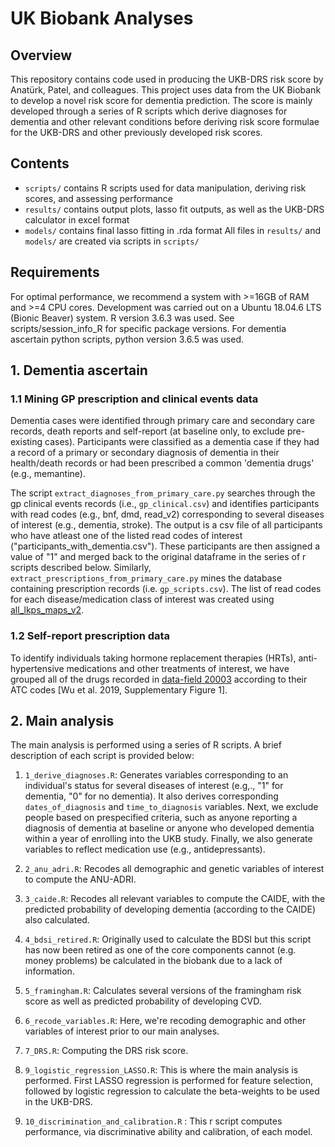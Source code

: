# UK Biobank Analyses
## Overview
This repository contains code used in producing the UKB-DRS risk score by Anatürk, Patel, and colleagues. This project uses data from the UK Biobank to develop a novel risk score for dementia prediction.  The score is mainly developed through a series of R scripts which derive diagnoses for dementia and other relevant conditions before deriving risk score formulae for the UKB-DRS and other previously developed risk scores.

## Contents
- ```scripts/``` contains R scripts used for data manipulation, deriving risk scores, and assessing performance
- ```results/``` contains output plots, lasso fit outputs, as well as the UKB-DRS calculator in excel format
- ```models/``` contains final lasso fitting in .rda format
All files in ```results/``` and ```models/``` are created via scripts in ```scripts/```

## Requirements
For optimal performance, we recommend a system with >=16GB of RAM and >=4 CPU cores. Development was carried out on a Ubuntu 18.04.6 LTS (Bionic Beaver) system. R version 3.6.3 was used. See scripts/session_info_R for specific package versions. For dementia ascertain python scripts, python version 3.6.5 was used.

## 1. Dementia ascertain
### 1.1 Mining GP prescription and clinical events data 
Dementia cases were identified through primary care and secondary care records, death reports and self-report (at baseline only, to exclude pre-existing cases). Participants were classified as a dementia case if they had a record of a primary or secondary diagnosis of dementia in their health/death records or had been prescribed a common 'dementia drugs' (e.g., memantine).

The script ```extract_diagnoses_from_primary_care.py``` searches through the gp clinical events records (i.e., ```gp_clinical.csv```) and identifies participants with read codes (e.g., bnf, dmd, read_v2) corresponding to several diseases of interest (e.g., dementia, stroke). The output is a csv file of all participants who have atleast one of the listed read codes of interest ("participants_with_dementia.csv"). These participants are then assigned a value of "1" and merged back to the original dataframe in the series of r scripts described below.
Similarly, ```extract_prescriptions_from_primary_care.py``` mines the database containing prescription records (i.e. ```gp_scripts.csv```). The list of read codes for each disease/medication class of interest was created using [all_lkps_maps_v2](https://biobank.ndph.ox.ac.uk/showcase/refer.cgi?id=592).

### 1.2 Self-report prescription data
To identify individuals taking hormone replacement therapies (HRTs), anti-hypertensive medications and other treatments of interest, we have grouped all of the drugs recorded in [data-field 20003](https://biobank.ndph.ox.ac.uk/showcase/field.cgi?id=20003) according to their ATC codes [Wu et al. 2019, Supplementary Figure 1]. 

## 2. Main analysis
The main analysis is performed using a series of R scripts. A brief description of each script is provided below:
1. ```1_derive_diagnoses.R```: Generates variables corresponding to an individual's status for several diseases of interest (e.g,., "1" for dementia, "0" for no dementia). It also derives corresponding ```dates_of_diagnosis``` and ```time_to_diagnosis``` variables. Next, we exclude people based on prespecified criteria, such as anyone reporting a diagnosis of dementia at baseline or anyone who developed dementia within a year of enrolling into the UKB study. Finally, we also generate variables to reflect medication use (e.g., antidepressants). 

2. ```2_anu_adri.R```: Recodes all demographic and genetic variables of interest to compute the ANU-ADRI.

3. ```3_caide.R```: Recodes all relevant variables to compute the CAIDE, with the predicted probability of developing dementia (according to the CAIDE) also calculated. 

4. ```4_bdsi_retired.R```: Originally used to calculate the BDSI but this script has now been retired as one of the core components cannot (e.g. money problems) be calculated in the biobank due to a lack of information.
 
5. ```5_framingham.R```: Calculates several versions of the framingham risk score as well as predicted probability of developing CVD.

6. ```6_recode_variables.R```: Here, we're recoding demographic and other variables of interest prior to our main analyses.

7. ```7_DRS.R```: Computing the DRS risk score.
 
9. ```9_logistic_regression_LASSO.R```: This is where the main analysis is performed. First LASSO regression is performed for feature selection, followed by logistic regression to calculate the beta-weights to be used in the UKB-DRS.
10. ```10_discrimination_and_calibration.R``` : This r script computes performance, via discriminative ability and calibration, of each model.

 
